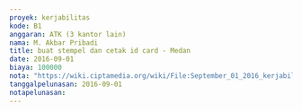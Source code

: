 ```yaml
---
proyek: kerjabilitas
kode: B1
anggaran: ATK (3 kantor lain)
nama: M. Akbar Pribadi
title: buat stempel dan cetak id card - Medan
date: 2016-09-01
biaya: 100000
nota: "https://wiki.ciptamedia.org/wiki/File:September_01_2016_kerjabilitas_B1_pembelian_atk_medan_akbar.jpg"
tanggalpelunasan: 2016-09-01
notapelunasan:
---
```

